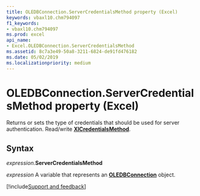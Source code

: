 ```yaml
---
title: OLEDBConnection.ServerCredentialsMethod property (Excel)
keywords: vbaxl10.chm794097
f1_keywords:
- vbaxl10.chm794097
ms.prod: excel
api_name:
- Excel.OLEDBConnection.ServerCredentialsMethod
ms.assetid: 8c7a3e49-50a8-3211-6824-de91fd476182
ms.date: 05/02/2019
ms.localizationpriority: medium
---
```



# OLEDBConnection.ServerCredentialsMethod property (Excel)

Returns or sets the type of credentials that should be used for server authentication. Read/write **[XlCredentialsMethod](Excel.XlCredentialsMethod.md)**.


## Syntax

_expression_.**ServerCredentialsMethod**

_expression_ A variable that represents an **[OLEDBConnection](Excel.OLEDBConnection.md)** object.



[!include[Support and feedback](~/includes/feedback-boilerplate.md)]